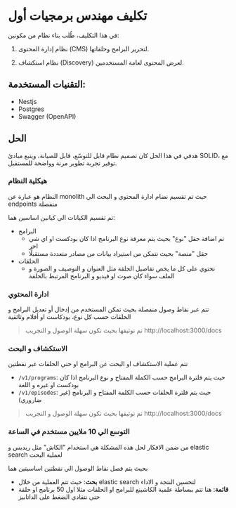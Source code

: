 # تكليف مهندس برمجيات أول

في هذا التكليف، طُلب بناء نظام من مكونين:

1. نظام إدارة المحتوى (CMS) لتحرير البرامج وحلقاتها.

2. نظام استكشاف (Discovery) لعرض المحتوى لعامة المستخدمين.

## التقنيات المستخدمة:

- Nestjs
- Postgres
- Swagger (OpenAPI)

## الحل

هدفي في هذا الحل كان تصميم نظام قابل للتوسّع، قابل للصيانة، ويتبع مبادئ SOLID، مع توفير تجربة تطوير مرنة وواضحة للمستقبل.

### هيكلية النظام

النظام هو عبارة عن monolith حيث تم تقسيم نضام ادارة المحتوي و البحث الي endpoints منفصلة

تم تقسيم الكيانات الي كيانين اساسين هما:

- البرامج
  - تم اضافة حقل "نوع" بحيث يتم معرفة نوع البرنامج اذا كان بودكست او اي شي اخر
  - حقل "منصة" بحيث نتمكن من استيراد بيانات من مصادر متعددة مستقبلًا
- الحلقات
  - تحتوي على كل ما يخص تفاصيل الحلقة مثل العنوان و التوصيف و الصورة و الملف سواء كان صوت او فيديو و البرنامج المرتبط بالحلقة

### ادارة المحتوي

تتم عبر نقاط وصول منفصلة بحيث تمكن المستخدم من إدخال أو تعديل البرامج و الحلقات حسب كل نوع، بودكاست او أفلام وثائقية

> تم توثيقها بحيث تكون سهلة الوصول و التجريب
> http://localhost:3000/docs

### الاستكشاف و البحث

تتم عملية الاستكشاف او البحث عن البرامج او حتي الحلقات عبر نقطتين

- `/v1/programs`: حيث يتم فلترة البرامج حسب الكملة المفتاح و نوع البرنامج اذا كان بودكست او غيره و اللغة
- `/v1/episodes`: حيث يتم فلترة الحلقات حسب الكلمة المفتاح و البرنامج (غير ضاروري)

> تم توثيقها بحيث تكون سهلة الوصول و التجريب
> http://localhost:3000/docs

### التوسع الي 10 ملايين مستخدم في الساعة
من ضمن الافكار لحل هذه المشكلة هي استخدام "الكاش" مثل ريديس
و elastic search لعملية البحث

بحيث يتم فصل نقاط الوصول الي نقطتين اساسيتين هما
* **بحث**:
حيث تتم العملية من خلال elastic search لتحسين النتجة و الاداء
* **قائمة**:
هنا تتم ببساطة علمية الكاشينع للبرامج او الحلقات مثلا اول 50 برنامج او حلقة حتي نتفادي الضغط على الداتابيز